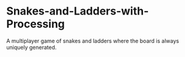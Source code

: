 # Snakes-and-Ladders-with-Processing
A multiplayer game of snakes and ladders where the board is always uniquely generated.
